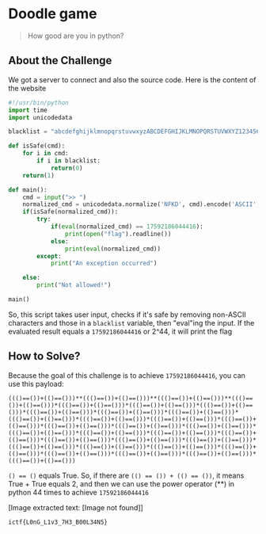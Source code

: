 # Doodle game
> How good are you in python?

## About the Challenge
We got a server to connect and also the source code. Here is the content of the website

```python
#!/usr/bin/python
import time
import unicodedata

blacklist = "abcdefghijklmnopqrstuvwxyzABCDEFGHIJKLMNOPQRSTUVWXYZ123456789[]{}<>/_'!"

def isSafe(cmd):
    for i in cmd:
        if i in blacklist:
            return(0)
    return(1)

def main():
    cmd = input(">> ")
    normalized_cmd = unicodedata.normalize('NFKD', cmd).encode('ASCII', 'ignore').decode()
    if(isSafe(normalized_cmd)):
        try:
            if(eval(normalized_cmd) == 17592186044416):
                print(open("flag").readline())
            else:
                print(eval(normalized_cmd))
        except:
            print("An exception occurred")

    else:
        print("Not allowed!")

main()
```

So, this script takes user input, checks if it's safe by removing non-ASCII characters and those in a `blacklist` variable, then "eval"ing the input. If the evaluated result equals a `17592186044416` or 2^44, it will print the flag

## How to Solve?
Because the goal of this challenge is to achieve `17592186044416`, you can use this payload:

```
((()==())+(()==()))**((()==())+(()==()))**((()==())+(()==()))**((()==())+(()==()))*((()==())+(()==()))*((()==())+(()==()))*((()==())+(()==()))*((()==())+(()==()))*((()==())+(()==()))*((()==())+(()==()))*((()==())+(()==()))*((()==())+(()==()))*((()==())+(()==()))*((()==())+(()==()))*((()==())+(()==()))*((()==())+(()==()))*((()==())+(()==()))*((()==())+(()==()))*((()==())+(()==()))*((()==())+(()==()))*((()==())+(()==()))*((()==())+(()==()))*((()==())+(()==()))*((()==())+(()==()))*((()==())+(()==()))*((()==())+(()==()))*((()==())+(()==()))*((()==())+(()==()))*((()==())+(()==()))*((()==())+(()==()))*((()==())+(()==()))*((()==())+(()==()))
```

`() == ()` equals True. So, if there are `(() == ()) + (() == ())`, it means True + True equals 2, and then we can use the power operator (**) in python 44 times to achieve `17592186044416`



[Image extracted text: [Image not found]]


```
ictf{L0nG_L1v3_7H3_B00L34N5}
```
